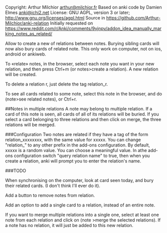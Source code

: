 Copyright: Arthur Milchior <arthur@milchior.fr>
Based on anki code by Damien Elmes <anki@ichi2.net>
License: GNU AGPL, version 3 or later; http://www.gnu.org/licenses/agpl.html
Source in https://github.com/Arthur-Milchior/anki-relation
Initially requested on https://www.reddit.com/r/Anki/comments/9vjnpv/addon_idea_manually_marking_notes_as_related/

Allow to create a new of relations between notes. Burying sibling cards will now also bury cards of related note. This only work on computer, not on ios, android or ankiweb.

To «relate» notes, in the browser, select each note you want in your new relation, and then press Ctrl+m (or notes>create a relation). A new relation will be created.

To delete a relation r, just delete the tag relation_r.

To see all cards related to some note, select this note in the browser, and do (note>see related notes), or Ctrl+r.

##Notes in multiple relations
A note may belong to multiple relation. If a card of this note is seen, all cards of all of its relations will be buried. If you select a card belonging to three relations and then click on merge, the three relations will be merged.




###Configuration
Two notes are related if they have a tag of the form relation_xxxxxxxx, with the same value for xxxxx. You can change "relation_" to any other prefix in the add-ons configuration. By default, xxxxx is a random value. You can choose a meaningful value. In athe add-ons configuration switch "query relation name" to true, then when you create a relation, anki will prompt you to enter the relation's name.

###TODO

When synchronising on the computer, look at card seen today, and bury their related cards. (I don't think I'll ever do it).

Add a button to remove notes from relation.

Add an option to add a single card to a relation, instead of an entire note.

If you want to merge multiple relations into a single one, select at least one note from each relation and click on (note >merge the selected relations). If a note has no relation, it will just be added to this new relation.

